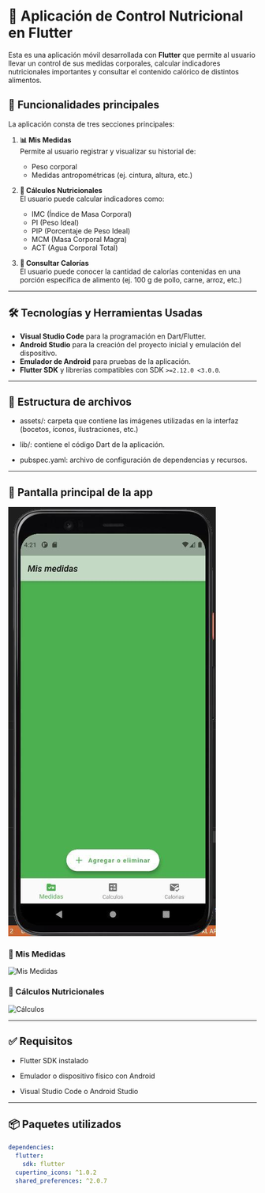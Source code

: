 # 📱 Aplicación de Control Nutricional en Flutter

Esta es una aplicación móvil desarrollada con **Flutter** que permite al usuario llevar un control de sus medidas corporales, calcular indicadores nutricionales importantes y consultar el contenido calórico de distintos alimentos.

## 🚀 Funcionalidades principales

La aplicación consta de tres secciones principales:

1. **📊 Mis Medidas**  
   Permite al usuario registrar y visualizar su historial de:
   - Peso corporal
   - Medidas antropométricas (ej. cintura, altura, etc.)

2. **🧮 Cálculos Nutricionales**  
   El usuario puede calcular indicadores como:
   - IMC (Índice de Masa Corporal)  
   - PI (Peso Ideal)  
   - PIP (Porcentaje de Peso Ideal)  
   - MCM (Masa Corporal Magra)  
   - ACT (Agua Corporal Total)  

3. **🍗 Consultar Calorías**  
   El usuario puede conocer la cantidad de calorías contenidas en una porción específica de alimento (ej. 100 g de pollo, carne, arroz, etc.)

---

## 🛠️ Tecnologías y Herramientas Usadas

- **Visual Studio Code** para la programación en Dart/Flutter.
- **Android Studio** para la creación del proyecto inicial y emulación del dispositivo.
- **Emulador de Android** para pruebas de la aplicación.
- **Flutter SDK** y librerías compatibles con SDK `>=2.12.0 <3.0.0`.

---
## 📁 Estructura de archivos
* assets/: carpeta que contiene las imágenes utilizadas en la interfaz (bocetos, íconos, ilustraciones, etc.)

* lib/: contiene el código Dart de la aplicación.

* pubspec.yaml: archivo de configuración de dependencias y recursos.

---

## 📱 Pantalla principal de la app

![Pantalla principal](/flutter_application_7/assets/img45.jpg)

### 📏 Mis Medidas

![Mis Medidas](assets/img48.jpg)

### 🧮 Cálculos Nutricionales

![Cálculos](assets/img51.jpg)

---
## ✅ Requisitos
* Flutter SDK instalado

* Emulador o dispositivo físico con Android

* Visual Studio Code o Android Studio

---

## 📦 Paquetes utilizados

```yaml
dependencies:
  flutter:
    sdk: flutter
  cupertino_icons: ^1.0.2
  shared_preferences: ^2.0.7
